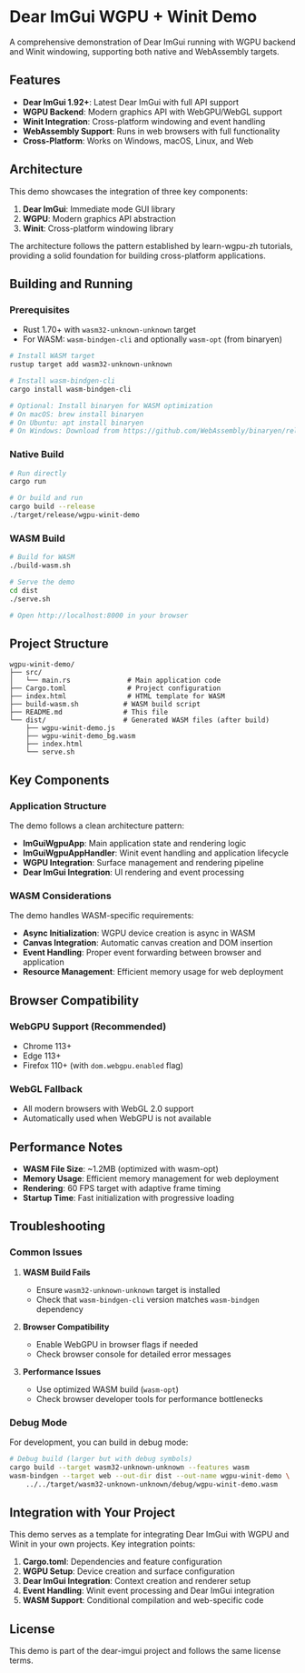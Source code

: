 # Dear ImGui WGPU + Winit Demo

A comprehensive demonstration of Dear ImGui running with WGPU backend and Winit windowing, supporting both native and WebAssembly targets.

## Features

- **Dear ImGui 1.92+**: Latest Dear ImGui with full API support
- **WGPU Backend**: Modern graphics API with WebGPU/WebGL support
- **Winit Integration**: Cross-platform windowing and event handling
- **WebAssembly Support**: Runs in web browsers with full functionality
- **Cross-Platform**: Works on Windows, macOS, Linux, and Web

## Architecture

This demo showcases the integration of three key components:

1. **Dear ImGui**: Immediate mode GUI library
2. **WGPU**: Modern graphics API abstraction
3. **Winit**: Cross-platform windowing library

The architecture follows the pattern established by learn-wgpu-zh tutorials, providing a solid foundation for building cross-platform applications.

## Building and Running

### Prerequisites

- Rust 1.70+ with `wasm32-unknown-unknown` target
- For WASM: `wasm-bindgen-cli` and optionally `wasm-opt` (from binaryen)

```bash
# Install WASM target
rustup target add wasm32-unknown-unknown

# Install wasm-bindgen-cli
cargo install wasm-bindgen-cli

# Optional: Install binaryen for WASM optimization
# On macOS: brew install binaryen
# On Ubuntu: apt install binaryen
# On Windows: Download from https://github.com/WebAssembly/binaryen/releases
```

### Native Build

```bash
# Run directly
cargo run

# Or build and run
cargo build --release
./target/release/wgpu-winit-demo
```

### WASM Build

```bash
# Build for WASM
./build-wasm.sh

# Serve the demo
cd dist
./serve.sh

# Open http://localhost:8000 in your browser
```

## Project Structure

```
wgpu-winit-demo/
├── src/
│   └── main.rs              # Main application code
├── Cargo.toml               # Project configuration
├── index.html               # HTML template for WASM
├── build-wasm.sh           # WASM build script
├── README.md               # This file
└── dist/                   # Generated WASM files (after build)
    ├── wgpu-winit-demo.js
    ├── wgpu-winit-demo_bg.wasm
    ├── index.html
    └── serve.sh
```

## Key Components

### Application Structure

The demo follows a clean architecture pattern:

- **ImGuiWgpuApp**: Main application state and rendering logic
- **ImGuiWgpuAppHandler**: Winit event handling and application lifecycle
- **WGPU Integration**: Surface management and rendering pipeline
- **Dear ImGui Integration**: UI rendering and event processing

### WASM Considerations

The demo handles WASM-specific requirements:

- **Async Initialization**: WGPU device creation is async in WASM
- **Canvas Integration**: Automatic canvas creation and DOM insertion
- **Event Handling**: Proper event forwarding between browser and application
- **Resource Management**: Efficient memory usage for web deployment

## Browser Compatibility

### WebGPU Support (Recommended)
- Chrome 113+
- Edge 113+
- Firefox 110+ (with `dom.webgpu.enabled` flag)

### WebGL Fallback
- All modern browsers with WebGL 2.0 support
- Automatically used when WebGPU is not available

## Performance Notes

- **WASM File Size**: ~1.2MB (optimized with wasm-opt)
- **Memory Usage**: Efficient memory management for web deployment
- **Rendering**: 60 FPS target with adaptive frame timing
- **Startup Time**: Fast initialization with progressive loading

## Troubleshooting

### Common Issues

1. **WASM Build Fails**
   - Ensure `wasm32-unknown-unknown` target is installed
   - Check that `wasm-bindgen-cli` version matches `wasm-bindgen` dependency

2. **Browser Compatibility**
   - Enable WebGPU in browser flags if needed
   - Check browser console for detailed error messages

3. **Performance Issues**
   - Use optimized WASM build (`wasm-opt`)
   - Check browser developer tools for performance bottlenecks

### Debug Mode

For development, you can build in debug mode:

```bash
# Debug build (larger but with debug symbols)
cargo build --target wasm32-unknown-unknown --features wasm
wasm-bindgen --target web --out-dir dist --out-name wgpu-winit-demo \
    ../../target/wasm32-unknown-unknown/debug/wgpu-winit-demo.wasm
```

## Integration with Your Project

This demo serves as a template for integrating Dear ImGui with WGPU and Winit in your own projects. Key integration points:

1. **Cargo.toml**: Dependencies and feature configuration
2. **WGPU Setup**: Device creation and surface configuration
3. **Dear ImGui Integration**: Context creation and renderer setup
4. **Event Handling**: Winit event processing and Dear ImGui integration
5. **WASM Support**: Conditional compilation and web-specific code

## License

This demo is part of the dear-imgui project and follows the same license terms.
